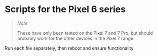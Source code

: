 # Scripts for the Pixel 6 series

> _Note_
>
> These have only been tested on the Pixel 7 and 7 Pro, but should probably work for the other devices in the Pixel 7 range.

Run each file separately, then reboot and ensure functionality.
